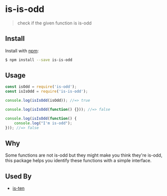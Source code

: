 # is-is-odd

> check if the given function is is-odd

## Install

Install with [npm](https://www.npmjs.com/):

```sh
$ npm install --save is-is-odd
```

## Usage

```js
const isOdd = require('is-odd');
const isIsOdd = require('is-is-odd');

console.log(isIsOdd(isOdd)); //=> true

console.log(isIsOdd(function() {})); //=> false

console.log(isIsOdd(function() {
	console.log("I'm is-odd");
})); //=> false
```

## Why
Some functions are not is-odd but they might make you think they're is-odd, this package helps you identify these functions with a simple interface.

## Used By
- [is-ten](https://github.com/animate-object/is-ten)

